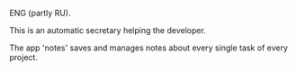 ENG (partly RU).

This is an automatic secretary helping the developer.

The app 'notes' saves and manages notes about every single task of every project.
